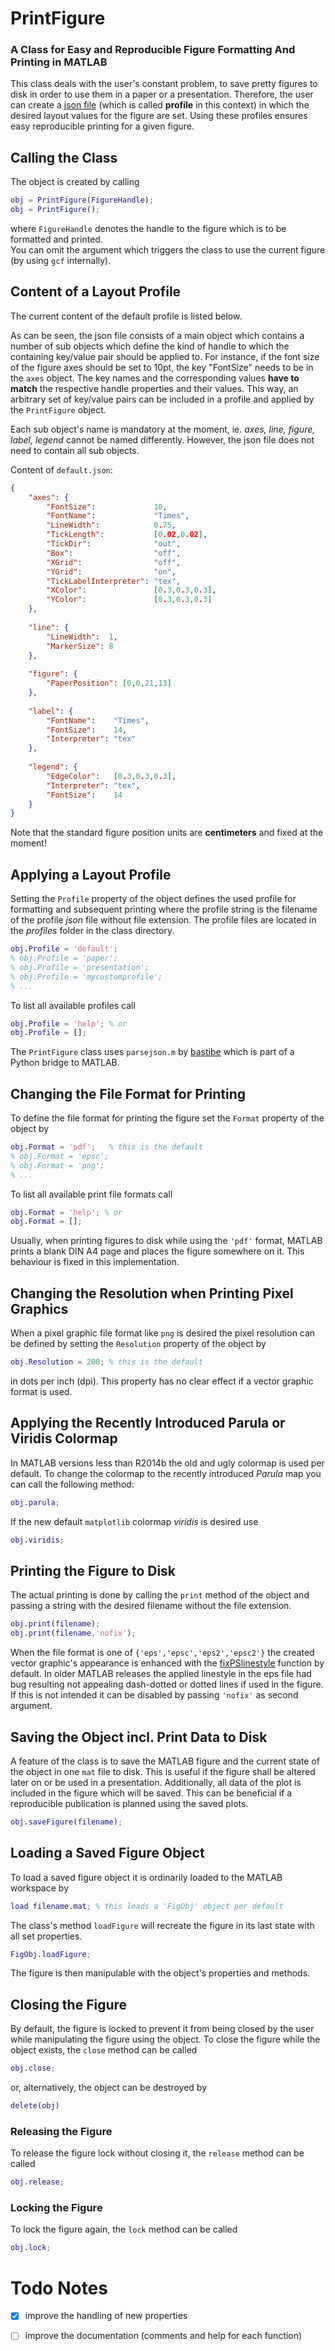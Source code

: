 # PrintFigure
### A Class for Easy and Reproducible Figure Formatting And Printing in MATLAB

This class deals with the user's constant problem, to save pretty figures to disk in order to use them in a paper or a presentation. Therefore, the user can create a [json file](https://en.wikipedia.org/wiki/JSON) (which is called **profile** in this context) in which the desired layout values for the figure are set. Using these profiles ensures easy reproducible printing for a given figure.


## Calling the Class

The object is created by calling

```matlab
obj = PrintFigure(FigureHandle);
obj = PrintFigure();
```

where `FigureHandle` denotes the handle to the figure which is to be formatted and printed.  
You can omit the argument which triggers the class to use the current figure (by using `gcf` internally).

## Content of a Layout Profile

The current content of the default profile is listed below.

As can be seen, the json file consists of a main object which contains a number of sub objects which define the kind of handle to which the containing key/value pair should be applied to. For instance, if the font size of the figure axes should be set to 10pt, the key "FontSize" needs to be in the `axes` object. The key names and the corresponding values **have to match** the respective handle properties and their values. This way, an arbitrary set of key/value pairs can be included in a profile and applied by the `PrintFigure` object.

Each sub object's name is mandatory at the moment, ie. *axes, line, figure, label, legend* cannot be named differently. However, the json file does not need to contain all sub objects.

Content of `default.json`:
```json
{
    "axes": {
        "FontSize":             10,
        "FontName":             "Times",
        "LineWidth":            0.75,
        "TickLength":           [0.02,0.02],
        "TickDir":              "out",
        "Box":                  "off",
        "XGrid":                "off",
        "YGrid":                "on",
        "TickLabelInterpreter": "tex",
        "XColor":               [0.3,0.3,0.3],
        "YColor":               [0.3,0.3,0.3]
    },
    
    "line": {
        "LineWidth":  1,
        "MarkerSize": 8
    },
    
    "figure": {
        "PaperPosition": [0,0,21,13]
    },
    
    "label": {
        "FontName":    "Times",
        "FontSize":    14,
        "Interpreter": "tex"
    },
    
    "legend": {
        "EdgeColor":   [0.3,0.3,0.3],
        "Interpreter": "tex",
        "FontSize":    14
    }
}
```
Note that the standard figure position units are **centimeters** and fixed at the moment!


## Applying a Layout Profile

Setting the `Profile` property of the object defines the used profile for formatting and subsequent printing where the profile string is the filename of the profile *json* file without file extension. The profile files are located in the *profiles* folder in the class directory.

```matlab
obj.Profile = 'default';
% obj.Profile = 'paper';
% obj.Profile = 'presentation';
% obj.Profile = 'mycustomprofile';
% ...
```

To list all available profiles call

```matlab
obj.Profile = 'help'; % or
obj.Profile = [];
```

The `PrintFigure` class uses `parsejson.m` by [bastibe](https://github.com/bastibe/transplant) which is part of a Python bridge to MATLAB.

## Changing the File Format for Printing

To define the file format for printing the figure set the `Format` property of the object by

```matlab
obj.Format = 'pdf';   % this is the default
% obj.Format = 'epsc';
% obj.Format = 'png';
% ...
```

To list all available print file formats call

```matlab
obj.Format = 'help'; % or
obj.Format = [];
```

Usually, when printing figures to disk while using the `'pdf'` format, MATLAB prints a blank DIN A4 page and places the figure somewhere on it. This behaviour is fixed in this implementation.

## Changing the Resolution when Printing Pixel Graphics

When a pixel graphic file format like `png` is desired the pixel resolution can be defined by setting the `Resolution` property of the object by

```matlab
obj.Resolution = 200; % this is the default
```

in dots per inch (dpi). This property has no clear effect if a vector graphic format is used.

## Applying the Recently Introduced Parula or Viridis Colormap

In MATLAB versions less than R2014b the old and ugly colormap is used per default. To change the colormap to the recently introduced *Parula* map you can call the following method:

```matlab
obj.parula;
```

If the new default `matplotlib` colormap *viridis* is desired use

```matlab
obj.viridis;
```

## Printing the Figure to Disk

The actual printing is done by calling the `print` method of the object and passing a string with the desired filename without the file extension.

```matlab
obj.print(filename);
obj.print(filename,'nofix');
```

When the file format is one of `{'eps','epsc','eps2','epsc2'}` the created vector graphic's appearance is enhanced with the [fixPSlinestyle](http://www.mathworks.com/matlabcentral/fileexchange/17928-fixpslinestyle) function by default. In older MATLAB releases the applied linestyle in the eps file had bug resulting not appealing dash-dotted or dotted lines if used in the figure. If this is not intended it can be disabled by passing `'nofix'` as second argument.

## Saving the Object incl. Print Data to Disk

A feature of the class is to save the MATLAB figure and the current state of the object in one `mat` file to disk. This is useful if the figure shall be altered later on or be used in a presentation. Additionally, all data of the plot is included in the figure which will be saved. This can be beneficial if a reproducible publication is planned using the saved plots.

```matlab
obj.saveFigure(filename);
```

## Loading a Saved Figure Object

To load a saved figure object it is ordinarily loaded to the MATLAB workspace by

```matlab
load filename.mat; % this loads a 'FigObj' object per default
```

The class's method `loadFigure` will recreate the figure in its last state with all set properties.

```matlab
FigObj.loadFigure;
```

The figure is then manipulable with the object's properties and methods.

## Closing the Figure

By default, the figure is locked to prevent it from being closed by the user while manipulating the figure using the object. To close the figure while the object exists, the `close` method can be called

```matlab
obj.close;
```

or, alternatively, the object can be destroyed by

```matlab
delete(obj)
```

### Releasing the Figure

To release the figure lock without closing it, the `release` method can be called

```matlab
obj.release;
```

### Locking the Figure

To lock the figure again, the `lock` method can be called

```matlab
obj.lock;
```


# Todo Notes

- [x] improve the handling of new properties
- [ ] improve the documentation (comments and help for each function)
 
